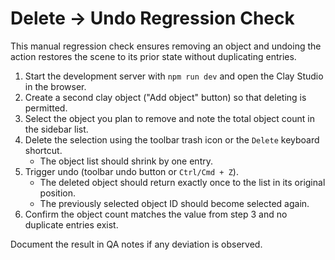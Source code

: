# Delete → Undo Regression Check

This manual regression check ensures removing an object and undoing the action restores the scene to its prior state without duplicating entries.

1. Start the development server with `npm run dev` and open the Clay Studio in the browser.
2. Create a second clay object ("Add object" button) so that deleting is permitted.
3. Select the object you plan to remove and note the total object count in the sidebar list.
4. Delete the selection using the toolbar trash icon or the `Delete` keyboard shortcut.
   - The object list should shrink by one entry.
5. Trigger undo (toolbar undo button or `Ctrl/Cmd + Z`).
   - The deleted object should return exactly once to the list in its original position.
   - The previously selected object ID should become selected again.
6. Confirm the object count matches the value from step 3 and no duplicate entries exist.

Document the result in QA notes if any deviation is observed.
